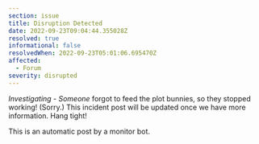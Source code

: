 ```yaml
---
section: issue
title: Disruption Detected
date: 2022-09-23T09:04:44.355028Z
resolved: true
informational: false
resolvedWhen: 2022-09-23T05:01:06.695470Z
affected:
  - Forum
severity: disrupted
---
```

*Investigating* - _Someone_ forgot to feed the plot bunnies, so they stopped working! (Sorry.) This incident post will be updated once we have more information. Hang tight!

This is an automatic post by a monitor bot.
        